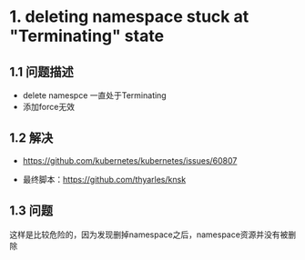 # 1. deleting namespace stuck at "Terminating" state
## 1.1 问题描述
* delete namespce 一直处于Terminating
* 添加force无效

## 1.2 解决
* https://github.com/kubernetes/kubernetes/issues/60807

* 最终脚本：https://github.com/thyarles/knsk

## 1.3 问题
这样是比较危险的，因为发现删掉namespace之后，namespace资源并没有被删除